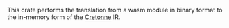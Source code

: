 This crate performs the translation from a wasm module in binary format to the
in-memory form of the [Cretonne](https://crates.io/crates/cretonne) IR.
